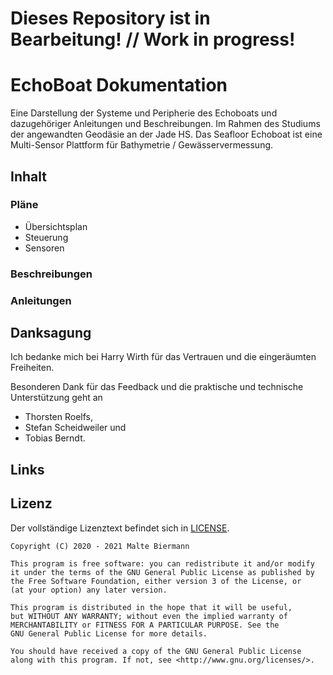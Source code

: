 Dieses Repository ist in Bearbeitung! // Work in progress!
===
# EchoBoat Dokumentation
Eine Darstellung der Systeme und Peripherie des Echoboats und dazugehöriger Anleitungen und Beschreibungen. Im Rahmen des Studiums der angewandten Geodäsie an der Jade HS.
Das Seafloor Echoboat ist eine Multi-Sensor Plattform für Bathymetrie / Gewässervermessung.
## Inhalt
### Pläne
- Übersichtsplan
- Steuerung
- Sensoren
### Beschreibungen
### Anleitungen
## Danksagung
Ich bedanke mich bei Harry Wirth für das Vertrauen und die eingeräumten Freiheiten.

Besonderen Dank für das Feedback und die praktische und technische Unterstützung geht an 
- Thorsten Roelfs, 
- Stefan Scheidweiler und 
- Tobias Berndt. 

## Links
## Lizenz
Der vollständige Lizenztext befindet sich in [LICENSE][1].
```
Copyright (C) 2020 - 2021 Malte Biermann

This program is free software: you can redistribute it and/or modify
it under the terms of the GNU General Public License as published by
the Free Software Foundation, either version 3 of the License, or
(at your option) any later version.

This program is distributed in the hope that it will be useful,
but WITHOUT ANY WARRANTY; without even the implied warranty of
MERCHANTABILITY or FITNESS FOR A PARTICULAR PURPOSE. See the
GNU General Public License for more details.

You should have received a copy of the GNU General Public License
along with this program. If not, see <http://www.gnu.org/licenses/>.
```
[1]: https://github.com/MalteBiermann/EchoBoat/LICENSE
